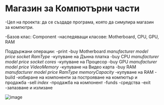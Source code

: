 # Магазин за Компютърни части
-Цел на проекта: да се създаде програма, която да симулира магазин за компютри.

-Базов клас: Component
-наследяващи класове: Motherboard, CPU, GPU, RAM

Поддържани операции:
 -print
 -buy Motherboard *manufacturer* *model* *price* *socket* *RamType*
  -купуване на Дънна платка
 -buy CPU *manufacturer* *model* *price* *socket* *cores*
  -купуване на Процесор
 -buy GPU *manufacturer* *model* *price* *VideoMemory*
  -купуване на Видео карта
 -buy RAM *manufacturer* *model* *price* *RamType* *memoryCapacity*
  -купуване на RAM
 -build
  -избиране на компоненти за построяване на компютър и продажба
 -sell *index*
  -продажба на компонент
 -funds
  -средства
 -exit
  -запазване и излизане

![image](https://user-images.githubusercontent.com/16359914/173884389-abceaf82-347b-4b3b-a31c-ac90ede13710.png)

